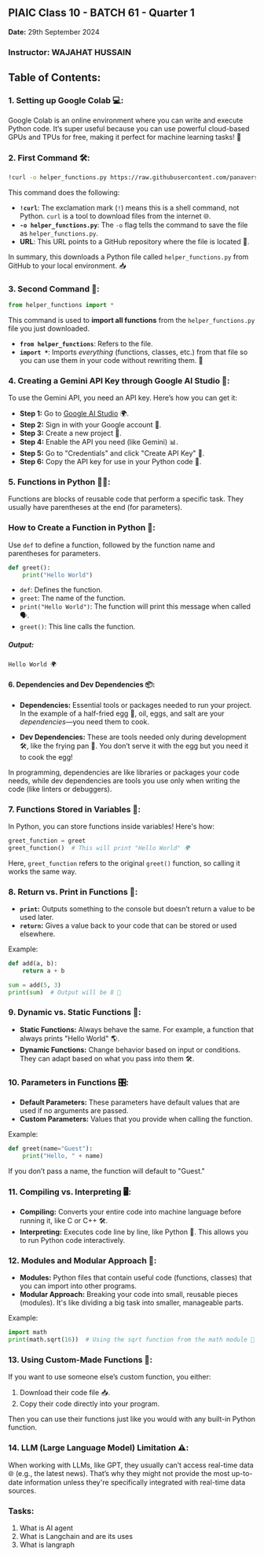 ## PIAIC Class 10 - BATCH 61 - Quarter 1   
**Date:** 29th September 2024
### Instructor: WAJAHAT HUSSAIN

## Table of Contents:
### 1. **Setting up Google Colab** 💻:
Google Colab is an online environment where you can write and execute Python code. It’s super useful because you can use powerful cloud-based GPUs and TPUs for free, making it perfect for machine learning tasks! 🚀


### 2. **First Command** 🛠️:
```bash
!curl -o helper_functions.py https://raw.githubusercontent.com/panaversity/learn-cloud-native-modern-ai-python/main/07_natural_language_programming/02_ai_python_for_beginners/course1_basics/Lesson_9/helper_functions.py
```
This command does the following:

- **`!curl`**: The exclamation mark (`!`) means this is a shell command, not Python. `curl` is a tool to download files from the internet 🌐.
- **`-o helper_functions.py`**: The `-o` flag tells the command to save the file as `helper_functions.py`.
- **URL**: This URL points to a GitHub repository where the file is located 📂.

In summary, this downloads a Python file called `helper_functions.py` from GitHub to your local environment. 📥



### 3. **Second Command** 🧩:
```python
from helper_functions import *
```
This command is used to **import all functions** from the `helper_functions.py` file you just downloaded.

- **`from helper_functions`**: Refers to the file.
- **`import *`**: Imports *everything* (functions, classes, etc.) from that file so you can use them in your code without rewriting them. 🔄


### 4. **Creating a Gemini API Key through Google AI Studio** 🔑:
To use the Gemini API, you need an API key. Here’s how you can get it:
- **Step 1:** Go to [Google AI Studio](https://ai.google.com/studio/) 🌍.
- **Step 2:** Sign in with your Google account 🔐.
- **Step 3:** Create a new project 🚧.
- **Step 4:** Enable the API you need (like Gemini) 📊.
- **Step 5:** Go to "Credentials" and click "Create API Key" 🔑.
- **Step 6:** Copy the API key for use in your Python code 📝.


### 5. **Functions in Python** 🧑‍💻:
Functions are blocks of reusable code that perform a specific task. They usually have parentheses at the end (for parameters).

### **How to Create a Function in Python** 📝:
Use `def` to define a function, followed by the function name and parentheses for parameters.

```python
def greet():
    print("Hello World")
```

- `def`: Defines the function.
- `greet`: The name of the function.
- `print("Hello World")`: The function will print this message when called 🗣️.
- `greet()`: This line calls the function.

##### **Output**:
```
Hello World 🌍
```


#### 6. **Dependencies and Dev Dependencies** 📦:
- **Dependencies:** Essential tools or packages needed to run your project. In the example of a half-fried egg 🍳, oil, eggs, and salt are your *dependencies*—you need them to cook.
  
- **Dev Dependencies:** These are tools needed only during development 🛠️, like the frying pan 🥘. You don’t serve it with the egg but you need it to cook the egg!

In programming, dependencies are like libraries or packages your code needs, while dev dependencies are tools you use only when writing the code (like linters or debuggers).


### 7. **Functions Stored in Variables** 📂:
In Python, you can store functions inside variables! Here's how:

```python
greet_function = greet
greet_function()  # This will print "Hello World" 🌍
```

Here, `greet_function` refers to the original `greet()` function, so calling it works the same way.

### 8. **Return vs. Print in Functions** 🔄:
- **`print`:** Outputs something to the console but doesn’t return a value to be used later.
- **`return`:** Gives a value back to your code that can be stored or used elsewhere.

Example:
```python
def add(a, b):
    return a + b

sum = add(5, 3)
print(sum)  # Output will be 8 🎯
```


### 9. **Dynamic vs. Static Functions** 🧠:
- **Static Functions:** Always behave the same. For example, a function that always prints "Hello World" 🌎.
- **Dynamic Functions:** Change behavior based on input or conditions. They can adapt based on what you pass into them 🛠️.


### 10. **Parameters in Functions** 🎛️:
- **Default Parameters:** These parameters have default values that are used if no arguments are passed.
- **Custom Parameters:** Values that you provide when calling the function.

Example:
```python
def greet(name="Guest"):
    print("Hello, " + name)
```
If you don’t pass a name, the function will default to "Guest."

### 11. **Compiling vs. Interpreting** 🖥️:
- **Compiling:** Converts your entire code into machine language before running it, like C or C++ 🛠️.
- **Interpreting:** Executes code line by line, like Python 🐍. This allows you to run Python code interactively.


### 12. **Modules and Modular Approach** 🧩:
- **Modules:** Python files that contain useful code (functions, classes) that you can import into other programs.
- **Modular Approach:** Breaking your code into small, reusable pieces (modules). It's like dividing a big task into smaller, manageable parts.

Example:
```python
import math
print(math.sqrt(16))  # Using the sqrt function from the math module 📐
```

### 13. **Using Custom-Made Functions** 📜:
If you want to use someone else’s custom function, you either:
1. Download their code file 📥.
2. Copy their code directly into your program.

Then you can use their functions just like you would with any built-in Python function.

### 14. **LLM (Large Language Model) Limitation** ⚠️:
When working with LLMs, like GPT, they usually can’t access real-time data 🌐 (e.g., the latest news). That’s why they might not provide the most up-to-date information unless they're specifically integrated with real-time data sources.

### Tasks: 
1. What is AI agent
2. What is Langchain and are its uses
3. What is langraph
